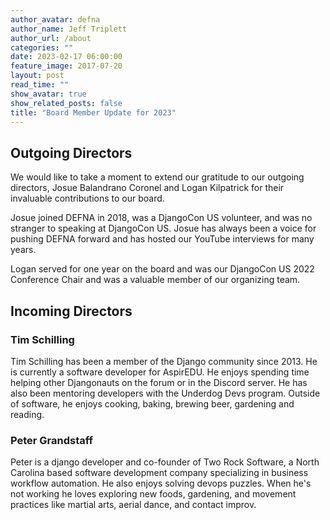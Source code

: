 ```yaml
---
author_avatar: defna
author_name: Jeff Triplett
author_url: /about
categories: ""
date: 2023-02-17 06:00:00
feature_image: 2017-07-20
layout: post
read_time: ""
show_avatar: true
show_related_posts: false
title: "Board Member Update for 2023"
---
```


## Outgoing Directors

We would like to take a moment to extend our gratitude to our outgoing directors, Josue Balandrano Coronel and Logan Kilpatrick for their invaluable contributions to our board.

Josue joined DEFNA in 2018, was a DjangoCon US volunteer, and was no stranger to speaking at DjangoCon US. Josue has always been a voice for pushing DEFNA forward and has hosted our YouTube interviews for many years.

Logan served for one year on the board and was our DjangoCon US 2022 Conference Chair and was a valuable member of our organizing team.

## Incoming Directors

### Tim Schilling

Tim Schilling has been a member of the Django community since 2013. He is currently a software developer for AspirEDU. He enjoys spending time helping other Djangonauts on the forum or in the Discord server. He has also been mentoring developers with the Underdog Devs program. Outside of software, he enjoys cooking, baking, brewing beer, gardening and reading.

### Peter Grandstaff

Peter is a django developer and co-founder of Two Rock Software, a North Carolina based software development company specializing in business workflow automation. He also enjoys solving devops puzzles. When he's not working he loves exploring new foods, gardening, and movement practices like martial arts, aerial dance, and contact improv.
